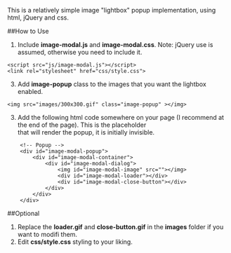 This is a relatively simple image "lightbox" popup implementation, using html, jQuery and css.

##How to Use
1. Include <b>image-modal.js</b> and <b>image-modal.css</b>. Note: jQuery use is assumed, otherwise you need to include it.
```
<script src="js/image-modal.js"></script>
<link rel="stylesheet" href="css/style.css">
```
3. Add <b>image-popup</b> class to the images that you want the lightbox enabled.
```
<img src="images/300x300.gif" class="image-popup" ></img>
```
3. Add the following html code somewhere on your page (I recommend at the end of the page). This is the placeholder <div> that will render the popup, it is initially invisible.
```
	<!-- Popup -->
	<div id="image-modal-popup">
		<div id="image-modal-container">
			<div id="image-modal-dialog">
				<img id="image-modal-image" src=""></img>
				<div id="image-modal-loader"></div>
				<div id="image-modal-close-button"></div>
			</div>
		</div>
	</div>
```
##Optional
1. Replace the <b>loader.gif</b> and <b>close-button.gif</b> in the <b>images</b> folder if you want to modifi them.
2. Edit <b>css/style.css</b> styling to your liking. 

